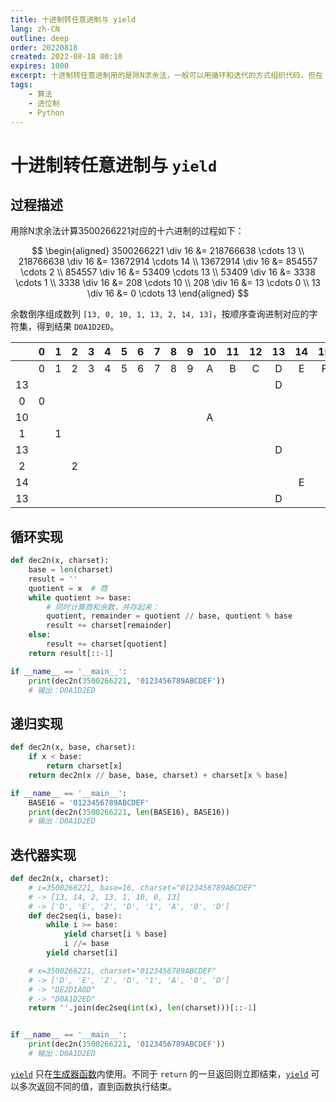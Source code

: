 ```yaml
---
title: 十进制转任意进制与 yield
lang: zh-CN
outline: deep
order: 20220818
created: 2022-08-18 00:10
expires: 1000
excerpt: 十进制转任意进制用的是除N求余法，一般可以用循环和迭代的方式组织代码，但在 Python 中，还可以写成一个生成器函数，并且执行效率远高于迭代和直接循环。
tags:
    - 算法
    - 进位制
    - Python
---
```


# 十进制转任意进制与 `yield`

<RevisionInfo indent />
<TagsBar />

## 过程描述

用除N求余法计算3500266221对应的十六进制的过程如下：

$$
\begin{aligned}
3500266221 \div 16 &= 218766638  \cdots 13 \\
218766638 \div 16 &= 13672914  \cdots 14 \\
13672914 \div 16 &= 854557  \cdots 2 \\
854557 \div 16 &= 53409  \cdots 13 \\
53409 \div 16 &= 3338  \cdots 1 \\
3338 \div 16 &= 208  \cdots 10 \\
208 \div 16 &= 13  \cdots 0 \\
13 \div 16 &= 0 \cdots 13
\end{aligned}
$$

余数倒序组成数列 `[13, 0, 10, 1, 13, 2, 14, 13]`，按顺序查询进制对应的字符集，得到结果 `D0A1D2ED`。

|    | 0 | 1 | 2 | 3 | 4 | 5 | 6 | 7 | 8 | 9 | 10 | 11 | 12 | 13 | 14 | 15 |
|:--:|:-:|:-:|:-:|:-:|:-:|:-:|:-:|:-:|:-:|:-:|:--:|:--:|:--:|:--:|:--:|:--:|
|    | 0 | 1 | 2 | 3 | 4 | 5 | 6 | 7 | 8 | 9 | A  | B  | C  | D  | E  | F  |
| 13 |   |   |   |   |   |   |   |   |   |   |    |    |    | D  |    |    |
| 0  | 0 |   |   |   |   |   |   |   |   |   |    |    |    |    |    |    |
| 10 |   |   |   |   |   |   |   |   |   |   | A  |    |    |    |    |    |
| 1  |   | 1 |   |   |   |   |   |   |   |   |    |    |    |    |    |    |
| 13 |   |   |   |   |   |   |   |   |   |   |    |    |    | D  |    |    |
| 2  |   |   | 2 |   |   |   |   |   |   |   |    |    |    |    |    |    |
| 14 |   |   |   |   |   |   |   |   |   |   |    |    |    |    | E  |    |
| 13 |   |   |   |   |   |   |   |   |   |   |    |    |    | D  |    |    |

## 循环实现

```python
def dec2n(x, charset):
    base = len(charset)
    result = ''
    quotient = x  # 商
    while quotient >= base:
        # 同时计算商和余数，并存起来：
        quotient, remainder = quotient // base, quotient % base
        result += charset[remainder]
    else:
        result += charset[quotient]
    return result[::-1]

if __name__ == '__main__':
    print(dec2n(3500266221, '0123456789ABCDEF'))
    # 输出：D0A1D2ED
```

## 递归实现

```python
def dec2n(x, base, charset):
    if x < base:
        return charset[x]
    return dec2n(x // base, base, charset) + charset[x % base]

if __name__ == '__main__':
    BASE16 = '0123456789ABCDEF'
    print(dec2n(3500266221, len(BASE16), BASE16))
    # 输出：D0A1D2ED
```

## 迭代器实现

```python
def dec2n(x, charset):
    # i=3500266221, base=16, charset="0123456789ABCDEF"
    # -> [13, 14, 2, 13, 1, 10, 0, 13]
    # -> ['D', 'E', '2', 'D', '1', 'A', '0', 'D']
    def dec2seq(i, base):
        while i >= base:
            yield charset[i % base]
            i //= base
        yield charset[i]

    # x=3500266221, charset="0123456789ABCDEF"
    # -> ['D', 'E', '2', 'D', '1', 'A', '0', 'D']
    # -> "DE2D1A0D"
    # -> "D0A1D2ED"
    return ''.join(dec2seq(int(x), len(charset)))[::-1]


if __name__ == '__main__':
    print(dec2n(3500266221, '0123456789ABCDEF'))
    # 输出：D0A1D2ED
```

[`yield`](https://docs.python.org/zh-cn/3/reference/simple_stmts.html#the-yield-statement) 只在[生成器函数](https://docs.python.org/zh-cn/3/glossary.html#term-generator)内使用。不同于 `return` 的一旦返回则立即结束，[`yield`](https://docs.python.org/zh-cn/3/reference/expressions.html#yieldexpr) 可以多次返回不同的值，直到函数执行结束。

